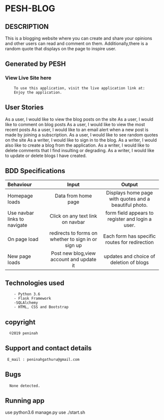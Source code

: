 # PESH-BLOG

## DESCRIPTION

  This is a blogging website where you can create and share your opinions and other users can read and comment on them. Additionally,there is a random quote that displays on the page to inspire user.

## Generated by PESH

### View Live Site here

        To use this application, visit the live application link at:
        Enjoy the application.
        

## User Stories
As a user, I would like to view the blog posts on the site
As a user, I would like to comment on blog posts
As a user, I would like to view the most recent posts
As a user, I would like to an email alert when a new post is made by joining a subscription.
As a user, I would like to see random quotes on the site
As a writer, I would like to sign in to the blog.
As a writer, I would also like to create a blog from the application.
As a writer, I would like to delete comments that I find insulting or degrading.
As a writer, I would like to update or delete blogs I have created.

        

## BDD Specifications

| Behaviour      |          Input           |                                 Output                                  |
| :------------- | :----------------------: | :---------------------------------------------------------------------: |
| Homepage loads | Data from home page  |                        Displays home page with quotes and a beautiful photo.                        |
| Use navbar links to navigate | Click on any text link on navbar |              form field appears to register and login a user.             |
| On page load   | redirects to forms on whether to sign in or sign up | Each form has specific routes for redirection|
| New page loads |    Post new blog,view account and update it    |               updates and  choice of deletion of blogs                 |






## Technologies used

        - Python 3.6
        - Flask Framework
        -SQLAlchemy
        - HTML, CSS and Bootstrap


## copyright

      ©2019 peninah

## Support and contact details

     E_mail : peninahgathuru@gmail.com

## Bugs

      None detected.
## Running app

use python3.6 manage.py
use ./start.sh



     